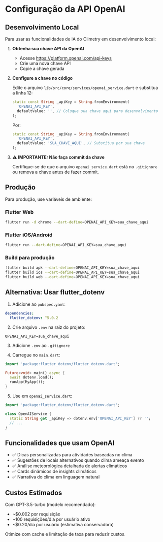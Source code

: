 # Configuração da API OpenAI

## Desenvolvimento Local

Para usar as funcionalidades de IA do Climetry em desenvolvimento local:

1. **Obtenha sua chave API da OpenAI**
   - Acesse https://platform.openai.com/api-keys
   - Crie uma nova chave API
   - Copie a chave gerada

2. **Configure a chave no código**
   
   Edite o arquivo `lib/src/core/services/openai_service.dart` e substitua a linha 12:
   
   ```dart
   static const String _apiKey = String.fromEnvironment(
     'OPENAI_API_KEY',
     defaultValue: '', // Coloque sua chave aqui para desenvolvimento
   );
   ```
   
   Por:
   
   ```dart
   static const String _apiKey = String.fromEnvironment(
     'OPENAI_API_KEY',
     defaultValue: 'SUA_CHAVE_AQUI', // Substitua por sua chave
   );
   ```

3. **⚠️ IMPORTANTE: Não faça commit da chave**
   
   Certifique-se de que o arquivo `openai_service.dart` está no `.gitignore` ou
   remova a chave antes de fazer commit.

## Produção

Para produção, use variáveis de ambiente:

### Flutter Web
```bash
flutter run -d chrome --dart-define=OPENAI_API_KEY=sua_chave_aqui
```

### Flutter iOS/Android
```bash
flutter run --dart-define=OPENAI_API_KEY=sua_chave_aqui
```

### Build para produção
```bash
flutter build apk --dart-define=OPENAI_API_KEY=sua_chave_aqui
flutter build ios --dart-define=OPENAI_API_KEY=sua_chave_aqui
flutter build web --dart-define=OPENAI_API_KEY=sua_chave_aqui
```

## Alternativa: Usar flutter_dotenv

1. Adicione ao `pubspec.yaml`:
```yaml
dependencies:
  flutter_dotenv: ^5.0.2
```

2. Crie arquivo `.env` na raiz do projeto:
```
OPENAI_API_KEY=sua_chave_aqui
```

3. Adicione `.env` ao `.gitignore`

4. Carregue no `main.dart`:
```dart
import 'package:flutter_dotenv/flutter_dotenv.dart';

Future<void> main() async {
  await dotenv.load();
  runApp(MyApp());
}
```

5. Use em `openai_service.dart`:
```dart
import 'package:flutter_dotenv/flutter_dotenv.dart';

class OpenAIService {
  static String get _apiKey => dotenv.env['OPENAI_API_KEY'] ?? '';
  // ...
}
```

## Funcionalidades que usam OpenAI

- ✅ Dicas personalizadas para atividades baseadas no clima
- ✅ Sugestões de locais alternativos quando clima ameaça evento
- ✅ Análise meteorológica detalhada de alertas climáticos
- ✅ Cards dinâmicos de insights climáticos
- ✅ Narrativa do clima em linguagem natural

## Custos Estimados

Com GPT-3.5-turbo (modelo recomendado):
- ~$0.002 por requisição
- ~100 requisições/dia por usuário ativo
- ~$0.20/dia por usuário (estimativa conservadora)

Otimize com cache e limitação de taxa para reduzir custos.
